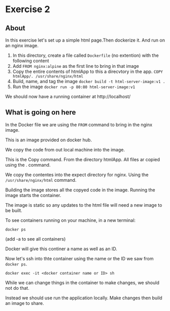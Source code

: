 # Exercise 2

## About

In this exercise let's set up a simple html page.Then dockerize it. And run on an nginx image. 

1. In this directory, create a file called `Dockerfile` (no extention) with the following content
2. Add `FROM nginx:alpine` as the first line to bring in that image
3. Copy the entire contents of htmlApp to this a direcvtory in the app. `COPY htmlApp/. /usr/share/nginx/html`
4. Build, name, and tag the image `docker build -t html-server-image:v1 .`
5. Run the image `docker run -p 80:80 html-server-image:v1`

We should now have a running container at http://localhost/

## What is going on here

In the Docker file we are using the `FROM` command to bring in the nginx image.

This is an image provided on docker hub.

We copy the code from out local machine into the image.

This is the Copy command. From the directory htmlApp. All files ar copied using the . command.

We copy the contentes into the expect directory for nginx. Using the `/usr/share/nginx/html` command.

Building the image stores all the copyed code in the image. Running the image starts the container.

The image is static so any updates to the html file will need a new image to be built.

To see containers running on your machine, in a new terminal:

`docker ps`

(add -a to see all containers)

Docker will give this continer a name as well as an ID.

Now let's ssh into thte container using the name or the ID we saw from `docker ps`.

`docker exec -it <docker container name or ID> sh`

While we can change things in the container to make changes, we should not do that.

Instead we should use run the application locally. Make changes then build an image to share.
